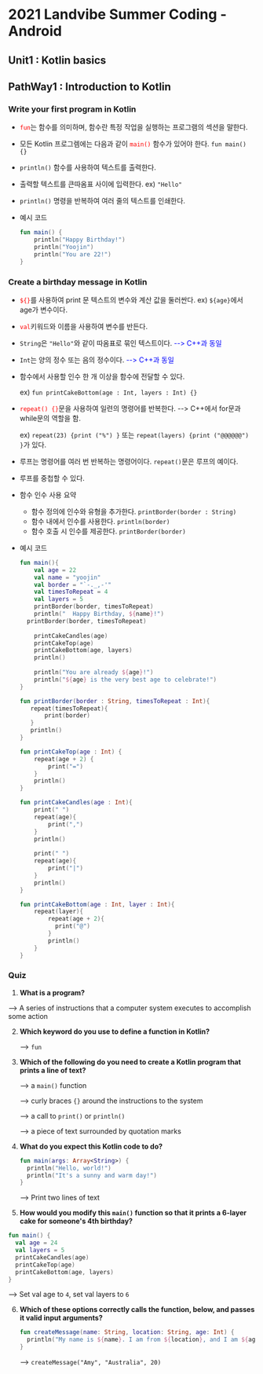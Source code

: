 # 2021 Landvibe Summer Coding - Android



## Unit1 : Kotlin basics

## PathWay1 : Introduction to Kotlin



### Write your first program in Kotlin

- <span style="color:red">`fun`</span>는 함수를 의미하며, 함수란 특정 작업을 실행하는 프로그램의 섹션을 말한다.

- 모든 Kotlin 프로그렘에는 다음과 같이<span style="color:red"> `main()`</span> 함수가 있어야 한다.  `fun main() {}`

- `println()` 함수를 사용하여 텍스트를 출력한다.

- 출력할 텍스트를 큰따옴표 사이에 입력한다. ex) `"Hello"`

- `println()` 명령을 반복하여 여러 줄의 텍스트를 인쇄한다.

- 예시 코드

  ```kotlin
  fun main() {
      println("Happy Birthday!")
      println("Yoojin")
      println("You are 22!")
  }
  ```

  

### Create a birthday message in Kotlin

- <span style="color:red">`${}`</span>를 사용하여 print 문 텍스트의 변수와 계산 값을 둘러싼다. ex) `${age}`에서 age가 변수이다.

- <span style="color:red">`val`</span>키워드와 이름을 사용하여 변수를 반든다.

- `String`은 `"Hello"`와 같이 따옴표로 묶인 텍스트이다. <span style="color:blue">--> C++과 동일</span>

- `Int`는 양의 정수 또는 음의 정수이다. <span style="color:blue">--> C++과 동일</span>

- 함수에서 사용할 인수 한 개 이상을 함수에 전달할 수 있다. 

  ex) `fun printCakeBottom(age : Int, layers : Int) {}`

- <span style="color:red">`repeat() {}`</span>문을 사용하여 일련의 명령어를 반복한다.  --> C++에서 for문과 while문의 역할을 함.

  ex) `repeat(23) {print ("%") }` 또는 `repeat(layers) {print ("@@@@@@") }`가 있다.

- 루프는 명령어를 여러 번 반복하는 명령어이다. `repeat()`문은 루프의 예이다.

- 루프를 중첩할 수 있다.

- 함수 인수 사용 요약

  - 함수 정의에 인수와 유형을 추가한다. `printBorder(border : String)`
  - 함수 내에서 인수를 사용한다. `println(border)`
  - 함수 호출 시 인수를 제공한다. `printBorder(border)`

- 예시 코드

  ```kotlin
  fun main(){
      val age = 22
      val name = "yoojin"
      val border = "`-._,-'"
      val timesToRepeat = 4
      val layers = 5
      printBorder(border, timesToRepeat)
      println("  Happy Birthday, ${name}!")
  	printBorder(border, timesToRepeat)
      
      printCakeCandles(age)
      printCakeTop(age)
      printCakeBottom(age, layers)
      println()
      
      println("You are already ${age}!")
      println("${age} is the very best age to celebrate!")
  }
  
  fun printBorder(border : String, timesToRepeat : Int){
     repeat(timesToRepeat){
         print(border)
     }
     println()
  }
  
  fun printCakeTop(age : Int) {
      repeat(age + 2) {
          print("=")
      }
      println()
  }
  
  fun printCakeCandles(age : Int){
      print(" ")
      repeat(age){
          print(",")
      }
      println()
      
      print(" ")
      repeat(age){
          print("|")
      }
      println()
  }
  
  fun printCakeBottom(age : Int, layer : Int){
      repeat(layer){
          repeat(age + 2){
          	print("@")
          }
          println()
      }
  }
  ```

  

### Quiz

1.  **What is a program?**

   --> A series of instructions that a computer system executes to accomplish some action

2. **Which keyword do you use to define a function in Kotlin?**

   --> `fun`

3. **Which of the following do you need to create a Kotlin program that prints a line of text?**

   --> a `main()` function

   --> curly braces `{}` around the instructions to the system

   --> a call to `print()` or `println()`

   --> a piece of text surrounded by quotation marks

4. **What do you expect this Kotlin code to do?**

   ```kotlin
   fun main(args: Array<String>) {
     println("Hello, world!")
     println("It's a sunny and warm day!")
   }
   ```

   --> Print two lines of text

5.  **How would you modify this `main()` function so that it prints a 6-layer cake for someone's 4th birthday?**

   ```kotlin
   fun main() {
     val age = 24
     val layers = 5
     printCakeCandles(age)
     printCakeTop(age)
     printCakeBottom(age, layers)
   }
   ```

   --> Set val age to `4`, set val layers to `6`

6. **Which of these options correctly calls the function, below, and passes it valid input arguments?**

   ```kotlin
   fun createMessage(name: String, location: String, age: Int) {
     println("My name is ${name}. I am from ${location}, and I am ${age} years old.")
   }
   ```

   --> `createMessage("Amy", "Australia", 20)`